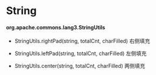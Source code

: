# String

#### org.apache.commons.lang3.StringUtils
- StringUtils.rightPad(string, totalCnt, charFilled)
    右侧填充
   
- StringUtils.leftPad(string, totalCnt, charFilled)
    左侧填充

- StringUtils.center(string, totalCnt, charFilled)
    两侧填充


